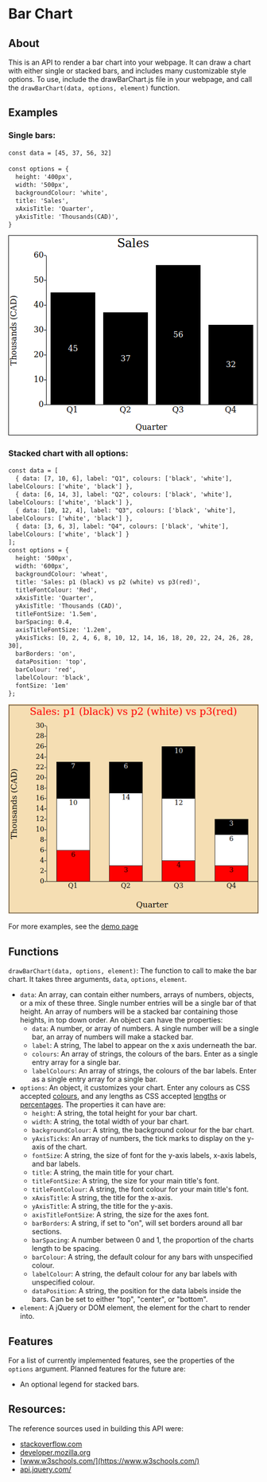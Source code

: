 # Bar Chart

## About
This is an API to render a bar chart into your webpage. It can draw a chart with either single or stacked bars,
and includes many customizable style options. To use, include the drawBarChart.js file in your webpage, and call the 
`drawBarChart(data, options, element)` function.

## Examples

### Single bars:
```
const data = [45, 37, 56, 32]

const options = {
  height: '400px',
  width: '500px',
  backgroundColour: 'white',
  title: 'Sales',
  xAxisTitle: 'Quarter',
  yAxisTitle: 'Thousands(CAD)',
} 
```

![Example 2](SingleBarExample.png)

### Stacked chart with all options:

```
const data = [
  { data: [7, 10, 6], label: "Q1", colours: ['black', 'white'], labelColours: ['white', 'black'] },
  { data: [6, 14, 3], label: "Q2", colours: ['black', 'white'], labelColours: ['white', 'black'] },
  { data: [10, 12, 4], label: "Q3", colours: ['black', 'white'], labelColours: ['white', 'black'] },
  { data: [3, 6, 3], label: "Q4", colours: ['black', 'white'], labelColours: ['white', 'black'] }
];
const options = {
  height: '500px',
  width: '600px',
  backgroundColour: 'wheat',
  title: 'Sales: p1 (black) vs p2 (white) vs p3(red)',
  titleFontColour: 'Red',
  xAxisTitle: 'Quarter',
  yAxisTitle: 'Thousands (CAD)',
  titleFontSize: '1.5em',
  barSpacing: 0.4,
  axisTitleFontSize: '1.2em',
  yAxisTicks: [0, 2, 4, 6, 8, 10, 12, 14, 16, 18, 20, 22, 24, 26, 28, 30],
  barBorders: 'on',
  dataPosition: 'top',
  barColour: 'red',
  labelColour: 'black',
  fontSize: '1em'
};
```
![Example 1](stackedOptionsExample.png)

For more examples, see the [demo page](https://jlangy.github.io/barchart/)

## Functions

`drawBarChart(data, options, element)`: The function to call to make the bar chart. It takes three arguments, `data`, 
`options`, `element`.
* `data`: An array, can contain either numbers, arrays of numbers, objects, or a mix of these three. Single number entries
will be a single bar of that height. An array of numbers will be a stacked bar containing those heights, in top down 
order. An object can have the properties:
  * `data`: A number, or array of numbers. A single number will be a single bar, an array of numbers will make a stacked bar.
  * `label`: A string, The label to appear on the x axis underneath the bar.
  * `colours`: An array of strings, the colours of the bars. Enter as a single entry array for a single bar.
  * `labelColours`: An array of strings, the colours of the bar labels. Enter as a single entry array for a single bar. 
* `options`: An object, it customizes your chart. Enter any colours as CSS accepted [colours](https://developer.mozilla.org/en-US/docs/Web/CSS/color_value), and any lengths as
CSS accepted [lengths](https://developer.mozilla.org/en-US/docs/Web/CSS/length) or [percentages](https://developer.mozilla.org/en-US/docs/Web/CSS/percentage). The properties it can have are:
  * `height`: A string, the total height for your bar chart. 
  * `width`: A string, the total width of your bar chart.
  * `backgroundColour`: A string, the background colour for the bar chart. 
  * `yAxisTicks`: An array of numbers, the tick marks to display on the y-axis of the chart. 
  * `fontSize`: A string, the size of font for the y-axis labels, x-axis labels, and bar labels.
  * `title`: A string, the main title for your chart. 
  * `titleFontSize`: A string, the size for your main title's font. 
  * `titleFontColour`: A string, the font colour for your main title's font. 
  * `xAxisTitle`: A string, the title for the x-axis.
  * `yAxisTitle`: A string, the title for the y-axis.
  * `axisTitleFontSize`: A string, the size for the axes font. 
  * `barBorders`: A string, if set to "on", will set borders around all bar sections. 
  * `barSpacing`: A number between 0 and 1, the proportion of the charts length to be spacing.  
  * `barColour`: A string, the default colour for any bars with unspecified colour.
  * `labelColour`: A string, the default colour for any bar labels with unspecified colour. 
  * `dataPosition`: A string, the position for the data labels inside the bars. Can be set to either "top", "center", or "bottom".
* `element`: A jQuery or DOM element, the element for the chart to render into.

## Features

For a list of currently implemented features, see the properties of the `options` argument. Planned features for 
the future are:

* An optional legend for stacked bars.

## Resources:

The reference sources used in building this API were:

* [stackoverflow.com](https://stackoverflow.com) 
* [developer.mozilla.org](https://developer.mozilla.org)
* [www.w3schools.com/](https://www.w3schools.com/)
* [api.jquery.com/](https://api.jquery.com/)





